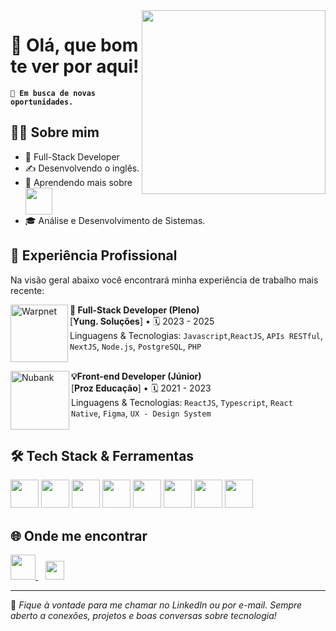 <img align='right' height="294px" width="294px" src="https://user-images.githubusercontent.com/93171863/177063005-677e62eb-73cd-4ec7-a6c8-aae740e71703.gif">



# 👋 Olá, que bom te ver por aqui!

 
**`💼 Em busca de novas oportunidades.`**
## 👨‍💻 Sobre mim

- 🚀 Full-Stack Developer 
- ✍️ Desenvolvendo o inglês.
- 🌱 Aprendendo mais sobre <img align='center' height="43px" width="43px" src="https://cdn.jsdelivr.net/gh/devicons/devicon@latest/icons/amazonwebservices/amazonwebservices-plain-wordmark.svg" />
- 🎓 Análise e Desenvolvimento de Sistemas.


## 💼 Experiência Profissional

Na visão geral abaixo você encontrará minha experiência de trabalho mais recente:

[<img align="left" height="92px" width="92px" alt="Warpnet" src="https://media.licdn.com/dms/image/v2/D4D0BAQFZ3SNKk46xIw/company-logo_200_200/company-logo_200_200/0/1713897449356/ajung_solucoes_corporativas_logo?e=2147483647&v=beta&t=N0k9YLpmGIQCv_vGW8gQgCZ9oiu5CTSMpwdCGSHOqDw"/>](https://www.spacex.com/)

**🚀 Full-Stack Developer (Pleno)** \
[**Yung. Soluções**] • 🗓️ 2023 - 2025 \
Linguagens & Tecnologias: `Javascript`,`ReactJS`, `APIs RESTful`, `NextJS`, `Node.js`, `PostgreSQL`, `PHP`\
<br/>

<img align="left" height="94px" width="94px" alt="Nubank" src="https://media.licdn.com/dms/image/v2/C4D0BAQExMTuBPn7zNg/company-logo_200_200/company-logo_200_200/0/1634750243572/prozeducacao_logo?e=2147483647&v=beta&t=bkQg0lKwUrrDdDqyT14H8wJPzyUucHI2IFokz3m9154">

**💡Front-end Developer (Júnior)** \
[**Proz Educação**] • 🗓️ 2021 - 2023 \
Linguagens & Tecnologias: `ReactJS`, `Typescript`, `React Native`, `Figma`, `UX - Design System`\
<br/>


## 🛠️ Tech Stack & Ferramentas

<div>

<img height="45px" src="https://cdn.jsdelivr.net/gh/devicons/devicon/icons/javascript/javascript-plain.svg" />
<img height="45px" src="https://cdn.jsdelivr.net/gh/devicons/devicon/icons/typescript/typescript-plain.svg" />
<img height="45px" src="https://cdn.jsdelivr.net/gh/devicons/devicon/icons/react/react-original.svg" />
<img height="45px" src="https://cdn.jsdelivr.net/gh/devicons/devicon/icons/nextjs/nextjs-original.svg" />
<img height="45px" src="https://cdn.jsdelivr.net/gh/devicons/devicon/icons/angular/angular-original.svg" />
<img height="45px" src="https://cdn.jsdelivr.net/gh/devicons/devicon/icons/nodejs/nodejs-original.svg" />
<img height="45px" src="https://cdn.jsdelivr.net/gh/devicons/devicon/icons/postgresql/postgresql-original.svg" />
<img height="45px" src="https://cdn.jsdelivr.net/gh/devicons/devicon/icons/mysql/mysql-original-wordmark.svg" />

</div>

                
</div>


## 🌐 Onde me encontrar

<div>

<a href="https://www.linkedin.com/in/eduolv" target="_blank">
  <img height="40px" src="https://cdn.jsdelivr.net/gh/devicons/devicon/icons/linkedin/linkedin-original.svg" />
</a>
&nbsp;&nbsp;
<a href="mailto:contatoeduolv@gmail.com">
  <img height="30px" src="https://img.shields.io/badge/-Gmail-%23333?style=for-the-badge&logo=gmail&logoColor=white" />
</a>

</div>


---
💬 *Fique à vontade para me chamar no LinkedIn ou por e-mail. Sempre aberto a conexões, projetos e boas conversas sobre tecnologia!*

